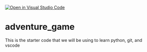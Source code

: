 [![Open in Visual Studio Code](https://classroom.github.com/assets/open-in-vscode-2e0aaae1b6195c2367325f4f02e2d04e9abb55f0b24a779b69b11b9e10269abc.svg)](https://classroom.github.com/online_ide?assignment_repo_id=17683114&assignment_repo_type=AssignmentRepo)
# adventure_game
This is the starter code that we will be using to learn python, git, and vscode

